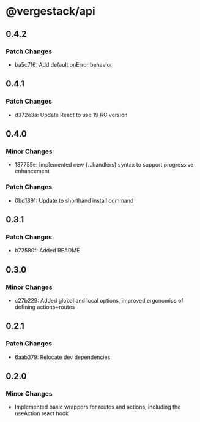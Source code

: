 # @vergestack/api

## 0.4.2

### Patch Changes

- ba5c7f6: Add default onError behavior

## 0.4.1

### Patch Changes

- d372e3a: Update React to use 19 RC version

## 0.4.0

### Minor Changes

- 187755e: Implemented new {...handlers} syntax to support progressive enhancement

### Patch Changes

- 0bd1891: Update to shorthand install command

## 0.3.1

### Patch Changes

- b72580f: Added README

## 0.3.0

### Minor Changes

- c27b229: Added global and local options, improved ergonomics of defining actions+routes

## 0.2.1

### Patch Changes

- 6aab379: Relocate dev dependencies

## 0.2.0

### Minor Changes

- Implemented basic wrappers for routes and actions, including the useAction react hook
